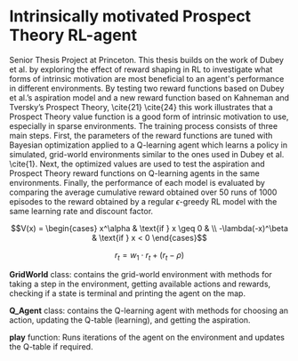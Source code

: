 # Intrinsically motivated Prospect Theory RL-agent

Senior Thesis Project at Princeton. This thesis builds on the work of Dubey et al. by exploring the effect of reward shaping in  RL to investigate what forms of intrinsic motivation are most beneficial to an agent's performance in different environments. By testing two reward functions based on Dubey et al.’s aspiration model and a new reward function based on Kahneman and Tversky’s Prospect Theory, \cite{21} \cite{24} this work illustrates that a Prospect Theory value function is a good form of intrinsic motivation to use, especially in sparse environments.  The training process consists of three main steps. First, the parameters of the reward functions are tuned with Bayesian optimization applied to a Q-learning agent which learns a policy in simulated, grid-world environments similar to the ones used in Dubey et al. \cite{1}. Next, the optimized values are used to test the aspiration and Prospect Theory reward functions on Q-learning agents in the same environments. Finally, the performance of each model is evaluated by comparing the average cumulative reward obtained over 50 runs of 1000 episodes to the reward obtained by a regular $\epsilon$-greedy RL model with the same learning rate and discount factor.

$$V(x) = \begin{cases} x^\alpha & \text{if } x \geq 0  & \\
-\lambda(-x)^\beta & \text{if } x < 0 \end{cases}$$


 $$r_t = w_1 \cdot r_t + (r_t - \rho)$$


**GridWorld** class: contains the grid-world environment with methods for taking a step in the environment, getting available actions and rewards, checking if a state is terminal and printing the agent on the map.    

**Q_Agent** class: contains the Q-learning agent with methods for choosing an action, updating the Q-table (learning), and getting the aspiration.

**play** function: Runs iterations of the agent on the environment and updates the Q-table if required.
